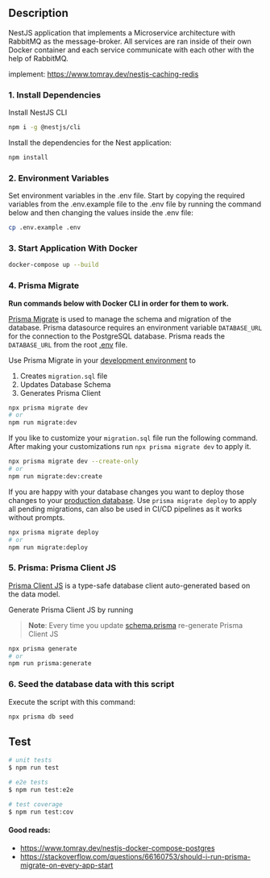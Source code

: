 ## Description

NestJS application that implements a Microservice architecture with RabbitMQ as the message-broker. All services are ran inside of their own Docker container and each service communicate with each other with the help of RabbitMQ.

implement: https://www.tomray.dev/nestjs-caching-redis

### 1. Install Dependencies

Install NestJS CLI

```bash
npm i -g @nestjs/cli
```

Install the dependencies for the Nest application:

```bash
npm install
```

### 2. Environment Variables

Set environment variables in the .env file. Start by copying the required variables from the .env.example file to the .env file by running the command below and then changing the values inside the .env file:

```bash
cp .env.example .env
```

### 3. Start Application With Docker

```bash
docker-compose up --build
```

### 4. Prisma Migrate

**Run commands below with Docker CLI in order for them to work.**

[Prisma Migrate](https://github.com/prisma/prisma2/tree/master/docs/prisma-migrate) is used to manage the schema and migration of the database. Prisma datasource requires an environment variable `DATABASE_URL` for the connection to the PostgreSQL database. Prisma reads the `DATABASE_URL` from the root [.env](./.env) file.

Use Prisma Migrate in your [development environment](https://www.prisma.io/blog/prisma-migrate-preview-b5eno5g08d0b#evolving-the-schema-in-development) to

1. Creates `migration.sql` file
2. Updates Database Schema
3. Generates Prisma Client

```bash
npx prisma migrate dev
# or
npm run migrate:dev
```

If you like to customize your `migration.sql` file run the following command. After making your customizations run `npx prisma migrate dev` to apply it.

```bash
npx prisma migrate dev --create-only
# or
npm run migrate:dev:create
```

If you are happy with your database changes you want to deploy those changes to your [production database](https://www.prisma.io/blog/prisma-migrate-preview-b5eno5g08d0b#applying-migrations-in-production-and-other-environments). Use `prisma migrate deploy` to apply all pending migrations, can also be used in CI/CD pipelines as it works without prompts.

```bash
npx prisma migrate deploy
# or
npm run migrate:deploy
```

### 5. Prisma: Prisma Client JS

[Prisma Client JS](https://www.prisma.io/docs/reference/tools-and-interfaces/prisma-client/api) is a type-safe database client auto-generated based on the data model.

Generate Prisma Client JS by running

> **Note**: Every time you update [schema.prisma](prisma/schema.prisma) re-generate Prisma Client JS

```bash
npx prisma generate
# or
npm run prisma:generate
```

### 6. Seed the database data with this script

Execute the script with this command:

```bash
npx prisma db seed
```

## Test

```bash
# unit tests
$ npm run test

# e2e tests
$ npm run test:e2e

# test coverage
$ npm run test:cov
```

#### Good reads:

- https://www.tomray.dev/nestjs-docker-compose-postgres
- https://stackoverflow.com/questions/66160753/should-i-run-prisma-migrate-on-every-app-start
